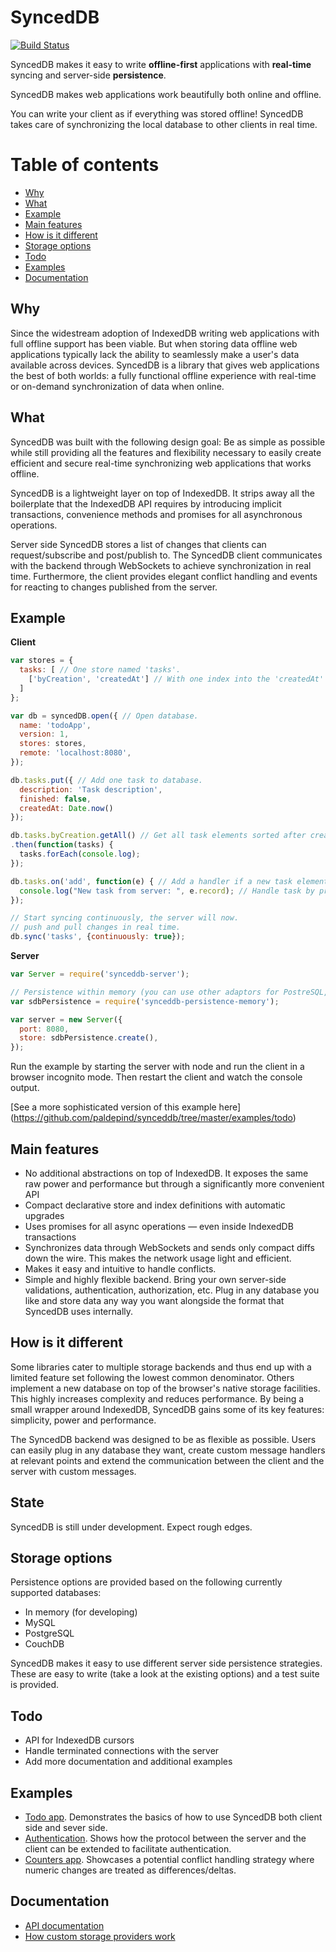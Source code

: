 SyncedDB
========

[![Build Status](https://travis-ci.org/paldepind/synceddb.svg?branch=master)](https://travis-ci.org/paldepind/synceddb)

SyncedDB makes it easy to write __offline-first__ applications with
__real-time__ syncing and server-side __persistence__.

SyncedDB makes web applications work beautifully both online and offline.

You can write your client as if everything was stored offline! SyncedDB takes
care of synchronizing the local database to other clients in real time.

# Table of contents

* [Why](#why)
* [What](#what)
* [Example](#example)
* [Main features](#main-features)
* [How is it different](#how-is-it-different)
* [Storage options](#storage-options)
* [Todo](#todo)
* [Examples](#examples)
* [Documentation](#documentation)


Why
---

Since the widestream adoption of IndexedDB writing web applications
with full offline support has been viable. But when storing data offline web
applications typically lack the ability to seamlessly make a user's data available
across devices. SyncedDB is a library that gives web applications the best of
both worlds: a fully functional offline experience with real-time or on-demand
synchronization of data when online.

What
----

SyncedDB was built with the following design goal: Be as simple as possible while
still providing all the features and flexibility necessary to easily create
efficient and secure real-time synchronizing web applications that works offline.

SyncedDB is a lightweight layer on top of IndexedDB. It strips away all the
boilerplate that the IndexedDB API requires by introducing implicit transactions,
convenience methods and promises for all asynchronous operations.

Server side SyncedDB stores a list of changes that clients can request/subscribe
and post/publish to. The SyncedDB client communicates with the backend through
WebSockets to achieve synchronization in real time. Furthermore, the client provides
elegant conflict handling and events for reacting to changes published from the
server.

Example
-------

__Client__

```javascript
var stores = {
  tasks: [ // One store named 'tasks'.
    ['byCreation', 'createdAt'] // With one index into the 'createdAt' property.
  ]
};

var db = syncedDB.open({ // Open database.
  name: 'todoApp',
  version: 1,
  stores: stores,
  remote: 'localhost:8080',
});

db.tasks.put({ // Add one task to database.
  description: 'Task description',
  finished: false,
  createdAt: Date.now()
});

db.tasks.byCreation.getAll() // Get all task elements sorted after creation and output them on the console.
.then(function(tasks) {
  tasks.forEach(console.log);
});

db.tasks.on('add', function(e) { // Add a handler if a new task element is pushed from remote.
  console.log("New task from server: ", e.record); // Handle task by printing it on the console.
});

// Start syncing continuously, the server will now.
// push and pull changes in real time.
db.sync('tasks', {continuously: true});
```

__Server__

```javascript
var Server = require('synceddb-server');

// Persistence within memory (you can use other adaptors for PostreSQL, MySQL & CouchDB.
var sdbPersistence = require('synceddb-persistence-memory');

var server = new Server({
  port: 8080,
  store: sdbPersistence.create(),
});
```

Run the example by starting the server with node and run the client in a browser incognito mode.
Then restart the client and watch the console output.


[See a more sophisticated version of this example here]
(https://github.com/paldepind/synceddb/tree/master/examples/todo)

Main features
--------
* No additional abstractions on top of IndexedDB. It exposes the same
  raw power and performance but through a significantly more convenient API
* Compact declarative store and index definitions with automatic upgrades
* Uses promises for all async operations — even inside IndexedDB transactions
* Synchronizes data through WebSockets and sends only compact diffs down the
  wire. This makes the network usage light and efficient.
* Makes it easy and intuitive to handle conflicts.
* Simple and highly flexible backend. Bring your own server-side validations,
  authentication, authorization, etc. Plug in any database you like and store data
  any way you want alongside the format that SyncedDB uses internally.

How is it different
-------------------
Some libraries cater to multiple storage backends and thus end up with a
limited feature set following the lowest common denominator. Others implement
a new database on top of the browser's native storage facilities. This highly
increases complexity and reduces performance. By being a small wrapper around
IndexedDB, SyncedDB gains some of its key features: simplicity, power and
performance.

The SyncedDB backend was designed to be as flexible as possible. Users can
easily plug in any database they want, create custom message handlers at
relevant points and extend the communication between the client and the server
with custom messages.

State
-----
SyncedDB is still under development. Expect rough edges.

Storage options
---------------

Persistence options are provided based on the following currently supported databases:

* In memory (for developing)
* MySQL
* PostgreSQL
* CouchDB

SyncedDB makes it easy to use different server side persistence strategies. These
are easy to write (take a look at the existing options) and a test suite is
provided.

Todo
----------------
* API for IndexedDB cursors
* Handle terminated connections with the server
* Add more documentation and additional examples

Examples
--------

* [Todo app](https://github.com/paldepind/synceddb/blob/master/examples/todo).
  Demonstrates the basics of how to use SyncedDB both client side and sever side.
* [Authentication](https://github.com/paldepind/synceddb/blob/master/examples/authentication).
  Shows how the protocol between the server and the client can be extended to
  facilitate authentication.
* [Counters app](https://github.com/paldepind/synceddb/blob/master/examples/counters).
  Showcases a potential conflict handling strategy where numeric changes are treated
  as differences/deltas.

Documentation
-----------------

* [API documentation](https://github.com/paldepind/synceddb/blob/master/API.md)
* [How custom storage providers work](https://github.com/paldepind/synceddb/blob/master/persistence)
